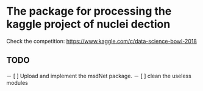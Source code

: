 
# The package for processing the kaggle project of nuclei dection
Check the competition:
https://www.kaggle.com/c/data-science-bowl-2018

## TODO
－ [ ] Upload and implement the msdNet package.
－ [ ] clean the useless modules
